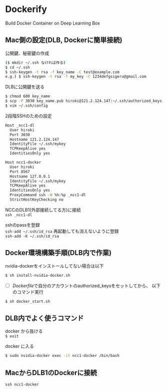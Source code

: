 # Dockerify
Build Docker Container on Deep Learning Box 

## Mac側の設定(DLB, Dockerに簡単接続)  
公開鍵、秘密鍵の作成
```bash
($ mkdir ~/.ssh なければ作る)
$ cd ~/.ssh
$ ssh-keygen -t rsa -f key_name -C test@example.com
e.g.) $ ssh-keygen -t rsa -f my_key -C 1234defgsigeru@gmail.com
```

DLBに公開鍵を送る
```bash
$ chmod 600 key_name
$ scp -P 3030 key_name.pub hiroki@121.2.124.147:~/.ssh/authorized_keys
$ vim ~/.ssh/config
```

2段階SSHのための設定
```bash ~/.ssh/config
Host _ncc1-dl
  User hiroki
  Port 3030
  Hostname 121.2.124.147
  IdentityFile ~/.ssh/mykey
  TCPKeepAlive yes
  IdentitiesOnly yes

Host ncc1-docker
  User hiroki
  Port 8567
  Hostname 127.0.0.1
  IdentityFile ~/.ssh/mykey
  TCPKeepAlive yes
  IdentitiesOnly yes
  ProxyCommand ssh -W %h:%p _ncc1-dl
  StrictHostKeyChecking no
```

NCCのDLB1(外部接続してる方)に接続  
`ssh _ncc1-dl`

sshのpassを登録  
`ssh-add ~/.ssh/id_rsa`
再起動しても消えないように登録  
`ssh-add -K ~/.ssh/id_rsa`

## Docker環境構築手順(DLB内で作業)

nvidia-dockerをインストールしてない場合は以下
```bash
$ sh install-nvidia-docker.sh
```

- [ ] *Dockerfile*で自分のアカウントのauthorized_keysをセットしてから、
以下のコマンド実行
```bash
$ sh docker_start.sh
```

## DLB内でよく使うコマンド

docker から抜ける  
`$ exit`  

docker に入る
```bash
$ sudo nvidia-docker exec -it ncc1-docker /bin/bash
```

## MacからDLB1のDockerに接続  
`ssh ncc1-docker`
